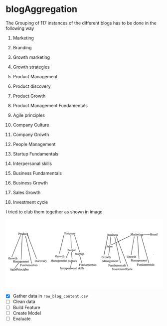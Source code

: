 # blogAggregation
The Grouping of 117 instances of the different blogs has to be done in the following way

1. Marketing
2. Branding
3. Growth marketing

4. Growth strategies

5. Product Management
6. Product discovery
7. Product Growth
8. Product Management Fundamentals
9. Agile principles

10. Company Culture
11. Company Growth
12. People Management
13. Startup Fundamentals
14. Interpersonal skills

15. Business Fundamentals
16. Business Growth
17. Sales Growth
18. Investment cycle

I tried to club them together as shown in image 

![Image of clustering](mind_clustering.png)

- [x] Gather data in `raw_blog_content.csv`
- [ ] Clean data
- [ ] Build Feature
- [ ] Create Model
- [ ] Evaluate
